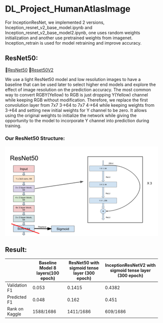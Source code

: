 # DL_Project_HumanAtlasImage

For InceptionResNet, we implemented 2 versions, Inception_resnet_v2_base_model.ipynb and Inception_resnet_v2_base_model2.ipynb, one uses random weights initialization and another use pretrained weights from imagenet. Inception_retrain is used for model retraining and improve accuracy.

## ResNet50:
:link:[ResNet50](https://github.com/jxtang0920/DL_Project_HumanAtlasImage/blob/master/resnet50.ipynb)
:link:[Reset50V2](https://github.com/jxtang0920/DL_Project_HumanAtlasImage/blob/master/resnet50-v2.ipynb)

We use a light ResNet50 model and low resolution images to have a baseline that can be used later to select higher end models and explore the effect of image resolution on the prediction accuracy. 
The most common way to convert RGBY(Yellow) to RGB is just dropping Y(Yellow) channel while keeping RGB without modification. Therefore, we replace the first convolution layer from 7x7 3->64 to 7x7 4->64 while keeping weights from 3->64 and setting new initial weights for Y channel to be zero. It allows using the original weights to initialize the network while giving the opportunity to the model to incorporate Y channel into prediction during training.
### Our ResNet50 Structure:
![alt text](https://github.com/jxtang0920/DL_Project_HumanAtlasImage/blob/master/ResNet50.png)


## Result:

|| Baseline Model 8 layers(100 epoch)| ResNet50 with sigmoid tense layer (300 epoch)|InceptionResNetV2 with sigmoid tense layer    (300 epoch)|
|---------------------------------------|---------------------------------------|---------------------------------------|---------------------------------------|
| Validation F1|0.053|0.1415|0.4382|
| Predicted F1|0.048|0.162|0.451|
| Rank on Kaggle|1588/1686|1411/1686|609/1686|


